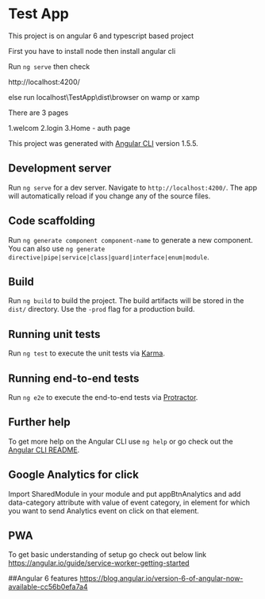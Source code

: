 # Test App

This project is on angular 6 and typescript  based project


First you have to install node
then install angular cli

Run `ng serve`
then check

http://localhost:4200/


else run localhost\TestApp\dist\browser on wamp or xamp

There are 3 pages

1.welcom
2.login
3.Home - auth page



This project was generated with [Angular CLI](https://github.com/angular/angular-cli) version 1.5.5.

## Development server

Run `ng serve` for a dev server. Navigate to `http://localhost:4200/`. The app will automatically reload if you change any of the source files.

## Code scaffolding

Run `ng generate component component-name` to generate a new component. You can also use `ng generate directive|pipe|service|class|guard|interface|enum|module`.

## Build

Run `ng build` to build the project. The build artifacts will be stored in the `dist/` directory. Use the `-prod` flag for a production build.

## Running unit tests

Run `ng test` to execute the unit tests via [Karma](https://karma-runner.github.io).

## Running end-to-end tests

Run `ng e2e` to execute the end-to-end tests via [Protractor](http://www.protractortest.org/).

## Further help

To get more help on the Angular CLI use `ng help` or go check out the [Angular CLI README](https://github.com/angular/angular-cli/blob/master/README.md).

## Google Analytics for click

Import SharedModule in your module and put appBtnAnalytics and add data-category attribute with value of event category, in element for which you want to send Analytics event on click on that element.

## PWA
To get basic understanding of setup go check out below link
https://angular.io/guide/service-worker-getting-started

##Angular 6 features
https://blog.angular.io/version-6-of-angular-now-available-cc56b0efa7a4
